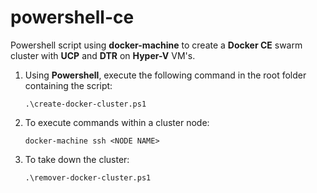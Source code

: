 # powershell-ce
Powershell script using **docker-machine** to create a **Docker CE** swarm cluster with **UCP** and **DTR** on **Hyper-V** VM's.

1. Using **Powershell**, execute the following command in the root folder containing the script:

   `.\create-docker-cluster.ps1`
   
2. To execute commands within a cluster node:

   `docker-machine ssh <NODE NAME>`
   
3. To take down the cluster:

   `.\remover-docker-cluster.ps1`
